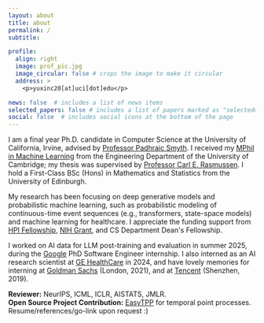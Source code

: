 ```yaml
---
layout: about
title: about
permalink: /
subtitle: 

profile:
  align: right
  image: prof_pic.jpg
  image_circular: false # crops the image to make it circular
  address: >
    <p>yuxinc20[at]uci[dot]edu</p>

news: false  # includes a list of news items
selected_papers: false # includes a list of papers marked as "selected={true}"
social: false  # includes social icons at the bottom of the page
---
```


I am a final year Ph.D. candidate in Computer Science at the University of California, Irvine, advised by [Professor Padhraic Smyth](https://www.ics.uci.edu/~smyth/). I received my [MPhil in Machine Learning](https://www.mlmi.eng.cam.ac.uk/) from the Engineering Department of the University of Cambridge; my thesis was supervised by [Professor Carl E. Rasmussen](https://mlg.eng.cam.ac.uk/carl/). I hold a First-Class BSc (Hons) in Mathematics and Statistics from the University of Edinburgh.

My research has been focusing on deep generative models and probabilistic machine learning, such as probabilistic modeling of continuous-time event sequences (e.g., transformers, state-space models) and machine learning for healthcare. I appreciate the funding support from [HPI Fellowship](https://hpi.ics.uci.edu/students/), [NIH Grant](https://www.ics.uci.edu/community/news/view_news?id=2090), and CS Department Dean's Fellowship.


I worked on AI data for LLM post-training and evaluation in summer 2025, during the [Google](www.google.com) PhD Software Engineer internship. I also interned as an AI research scientist at [GE HealthCare](https://www.gehealthcare.com/) in 2024, and have lovely memories for interning at [Goldman Sachs](https://www.goldmansachs.com/) (London, 2021), and at [Tencent](https://www.tencent.com/) (Shenzhen, 2019).

**Reviewer:** NeurIPS, ICML, ICLR, AISTATS, JMLR.\
**Open Source Project Contribution:** [EasyTPP](https://github.com/ant-research/EasyTemporalPointProcess/pull/48) for temporal point processes.\
Resume/references/go-link upon request :)